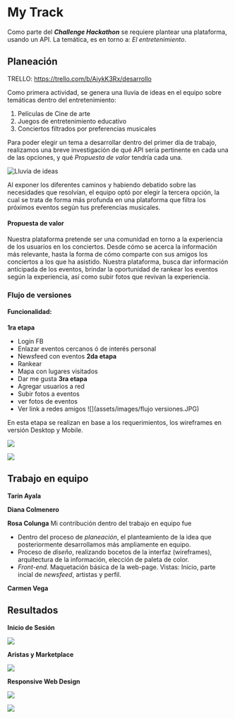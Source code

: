 # My Track
Como parte del **_Challenge Hackathon_** se requiere plantear una plataforma, usando un API. La temática, es en torno a: *El entretenimiento*.

## Planeación

TRELLO: https://trello.com/b/AiykK3Rx/desarrollo

Como primera actividad, se genera una lluvia de ideas en el equipo sobre temáticas dentro del entretenimiento:

1. Películas de Cine de arte
2. Juegos de entretenimiento educativo
3. Conciertos filtrados por preferencias musicales

Para poder elegir un tema a desarrollar dentro del primer día de trabajo, realizamos una breve investigación de qué API sería pertinente en cada una de las opciones, y qué *Propuesta de valor* tendría cada una.



![Lluvia de ideas](assets/images/ideas.JPG)

Al exponer los diferentes caminos y habiendo debatido sobre las necesidades que resolvían, el equipo optó por elegir la tercera opción, la cual se trata de forma más profunda en una plataforma que filtra los próximos eventos según tus preferencias musicales.


#### Propuesta de valor
Nuestra plataforma pretende ser una comunidad en torno a la experiencia de los usuarios en los conciertos. Desde cómo se acerca la información más relevante, hasta la forma de cómo comparte con sus amigos los conciertos a los que ha asistido.
Nuestra plataforma, busca dar información anticipada de los eventos, brindar la oportunidad de rankear los eventos según la experiencia, así como subir fotos que revivan la experiencia.


### Flujo de versiones

#### Funcionalidad:
**1ra etapa**
- Login FB
- Enlazar eventos cercanos ó de interés personal
- Newsfeed con eventos
**2da etapa**
- Rankear
- Mapa con lugares visitados
- Dar me gusta
**3ra etapa**
- Agregar usuarios a red
- Subir fotos a eventos
- ver  fotos de eventos
- Ver link a redes amigos
![](assets/images/flujo versiones.JPG)

En esta etapa se realizan en base a los requerimientos, los wireframes en versión Desktop y Mobile.

![](assets/images/desktop-sketch.JPG)

![](assets/images/mobile-sketch.JPG)

## Trabajo en equipo

**Tarin Ayala**

**Diana Colmenero**

**Rosa Colunga**
Mi contribución dentro del trabajo en equipo fue
- Dentro del proceso de *planeación*, el planteamiento de la idea que posteriormente desarrollamos más ampliamente en equipo.
- Proceso de *diseño*, realizando bocetos de la interfaz (wireframes), arquitectura de la información, elección de paleta de color.
- *Front-end*. Maquetación básica de la web-page. Vistas: Inicio, parte incial de *newsfeed*, artistas y perfil.

**Carmen Vega**

## Resultados

**Inicio de Sesión**

![](assets/images/inicio-mt.gif)

**Aristas y Marketplace**

![](assets/images/artists-mt.gif)

**Responsive Web Design**

![](assets/images/desktop-mt.JPG)

![](assets/images/mob-mt.JPG)
